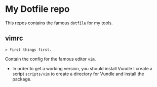 # My Dotfile repo #
This repos contains the famous `dotfile` for my tools.


## vimrc ##

    > First things first.
Contain the config for the famous editor `vim`.

* In order to get a working version, you should install Vundle I create a script `scripts/vim` to create a directory for Vundle and install the package.
